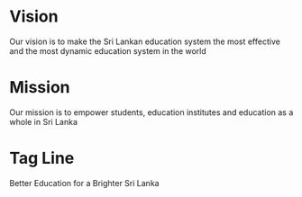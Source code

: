# Vision

Our vision is to make the Sri Lankan education system the most effective and the most dynamic education system in the world

# Mission

Our mission is to empower students, education institutes and education as a whole in Sri Lanka

# Tag Line 

Better Education for a Brighter Sri Lanka
